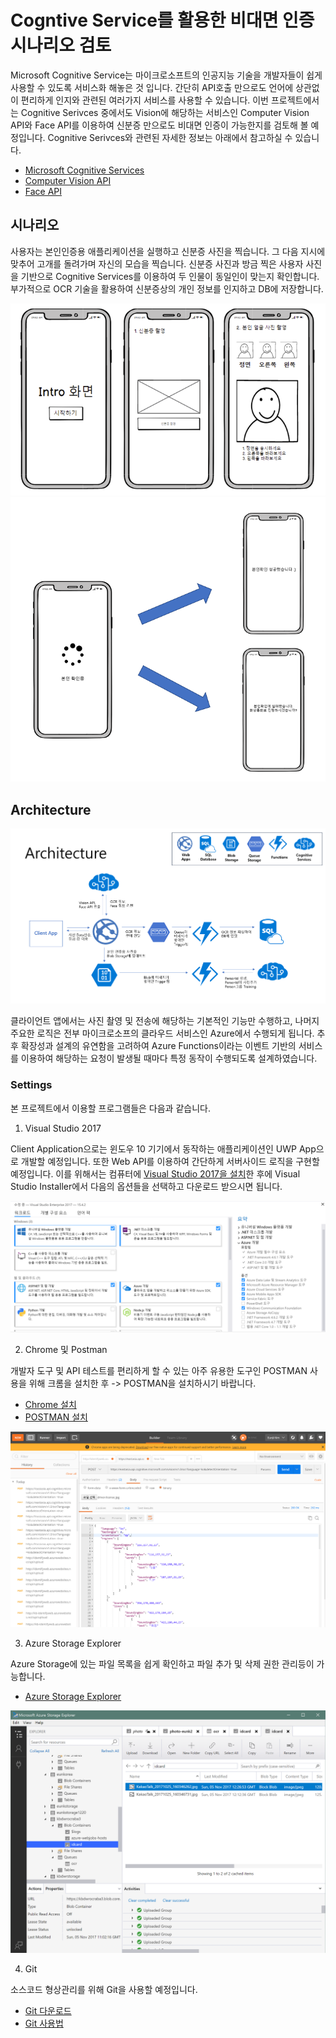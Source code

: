 # Cogntive Service를 활용한 비대면 인증 시나리오 검토

Microsoft Cognitive Service는 마이크로소프트의 인공지능 기술을 개발자들이 쉽게 사용할 수 있도록 서비스화 해놓은 것 입니다. 간단히 API호출 만으로도 언어에 상관없이 편리하게 인지와 관련된 여러가지 서비스를 사용할 수 있습니다. 이번 프로젝트에서는 Cognitive Serivces 중에서도 Vision에 해당하는 서비스인 Computer Vision API와 Face API를 이용하여 신분증 만으로도 비대면 인증이 가능한지를 검토해 볼 예정입니다. 
Cognitive Serivces와 관련된 자세한 정보는 아래에서 참고하실 수 있습니다. 

* [Microsoft Cognitive Services](https://azure.microsoft.com/ko-kr/services/cognitive-services/)
* [Computer Vision API](https://azure.microsoft.com/ko-kr/services/cognitive-services/computer-vision/)
* [Face API](https://azure.microsoft.com/ko-kr/services/cognitive-services/face/)  

## 시나리오 

사용자는 본인인증용 애플리케이션을 실행하고 신분증 사진을 찍습니다. 그 다음 지시에 맞추어 고개를 돌려가며 자신의 모습을 찍습니다. 신분증 사진과 방금 찍은 사용자 사진을 기반으로 Cognitive Services를 이용하여 두 인물이 동일인이 맞는지 확인합니다. 부가적으로 OCR 기술을 활용하여 신분증상의 개인 정보를 인지하고 DB에 저장합니다. 

![001](./images/001.png)
![002](./images/002.PNG)

## Architecture

![003](./images/003.PNG)

클라이언트 앱에서는 사진 촬영 및 전송에 해당하는 기본적인 기능만 수행하고, 나머지 주요한 로직은 전부 마이크로소프의 클라우드 서비스인 Azure에서 수행되게 됩니다. 추후 확장성과 설계의 유연함을 고려하여 Azure Functions이라는 이벤트 기반의 서비스를 이용하여 해당하는 요청이 발생될 때마다 특정 동작이 수행되도록 설계하였습니다. 

### Settings

본 프로젝트에서 이용할 프로그램들은 다음과 같습니다. 

1. Visual Studio 2017

Client Application으로는 윈도우 10 기기에서 동작하는 애플리케이션인 UWP App으로 개발할 예정입니다. 또한 Web API를 이용하여 간단하게 서버사이드 로직을 구현할 예정입니다. 이를 위해서는 컴퓨터에 [Visual Studio 2017을 설치](https://www.visualstudio.com/ko/)한 후에 Visual Studio Installer에서 다음의 옵션들을 선택하고 다운로드 받으시면 됩니다. 

![004](./images/004.PNG)

2. Chrome 및 Postman 

개발자 도구 및 API 테스트를 편리하게 할 수 있는 아주 유용한 도구인 POSTMAN 사용을 위해 크롬을 설치한 후 -> POSTMAN을 설치하시기 바랍니다.  

* [Chrome 설치](https://support.google.com/chrome/answer/95346?co=GENIE.Platform%3DDesktop&hl=ko) 
* [POSTMAN 설치](https://chrome.google.com/webstore/detail/postman/fhbjgbiflinjbdggehcddcbncdddomop) 

![005](./images/005.PNG)

3. Azure Storage Explorer

Azure Storage에 있는 파일 목록을 쉽게 확인하고 파일 추가 및 삭제 권한 관리등이 가능합니다. 

* [Azure Storage Explorer](https://azure.microsoft.com/en-us/features/storage-explorer/)

![006](./images/006.PNG)

4. Git

소스코드 형상관리를 위해 Git을 사용할 예정입니다. 

* [Git 다운로드](https://git-scm.com/downloads)
* [Git 사용법](http://rogerdudler.github.io/git-guide/index.ko.html)

